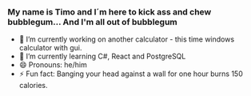 ### My name is Timo and I´m here to kick ass and chew bubblegum... And I'm all out of bubblegum


- 🔭 I’m currently working on another calculator - this time windows calculator with gui.
- 🌱 I’m currently learning C#, React and PostgreSQL 
- 😄 Pronouns: he/him
- ⚡ Fun fact: Banging your head against a wall for one hour burns 150 calories.
